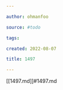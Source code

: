 ```yaml
---

author: ohmanfoo

source: #todo

tags: 

created: 2022-08-07

title: 1497

---
```

[[1497.md]]#1497.md